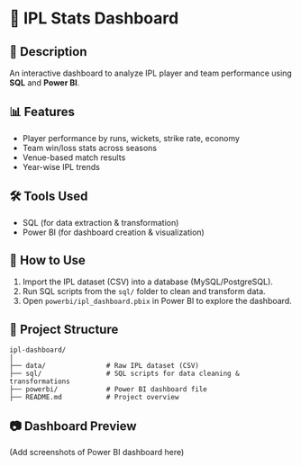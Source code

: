 # 🏏 IPL Stats Dashboard

## 📌 Description
An interactive dashboard to analyze IPL player and team performance using **SQL** and **Power BI**.

## 📊 Features
- Player performance by runs, wickets, strike rate, economy
- Team win/loss stats across seasons
- Venue-based match results
- Year-wise IPL trends

## 🛠️ Tools Used
- SQL (for data extraction & transformation)
- Power BI (for dashboard creation & visualization)

## 🚀 How to Use
1. Import the IPL dataset (CSV) into a database (MySQL/PostgreSQL).  
2. Run SQL scripts from the `sql/` folder to clean and transform data.  
3. Open `powerbi/ipl_dashboard.pbix` in Power BI to explore the dashboard.  

## 📂 Project Structure
```
ipl-dashboard/
│
├── data/               # Raw IPL dataset (CSV)
├── sql/                # SQL scripts for data cleaning & transformations
├── powerbi/            # Power BI dashboard file
├── README.md           # Project overview
```

## 📷 Dashboard Preview
(Add screenshots of Power BI dashboard here)
